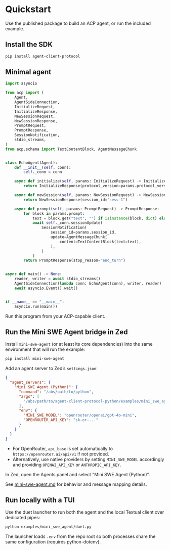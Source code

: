 # Quickstart

Use the published package to build an ACP agent, or run the included example.

## Install the SDK

```bash
pip install agent-client-protocol
```

## Minimal agent

```python
import asyncio

from acp import (
    Agent,
    AgentSideConnection,
    InitializeRequest,
    InitializeResponse,
    NewSessionRequest,
    NewSessionResponse,
    PromptRequest,
    PromptResponse,
    SessionNotification,
    stdio_streams,
)
from acp.schema import TextContentBlock, AgentMessageChunk


class EchoAgent(Agent):
    def __init__(self, conn):
        self._conn = conn

    async def initialize(self, params: InitializeRequest) -> InitializeResponse:
        return InitializeResponse(protocol_version=params.protocol_version)

    async def newSession(self, params: NewSessionRequest) -> NewSessionResponse:
        return NewSessionResponse(session_id="sess-1")

    async def prompt(self, params: PromptRequest) -> PromptResponse:
        for block in params.prompt:
            text = block.get("text", "") if isinstance(block, dict) else getattr(block, "text", "")
            await self._conn.sessionUpdate(
                SessionNotification(
                    session_id=params.session_id,
                    update=AgentMessageChunk(
                        content=TextContentBlock(text=text),
                    ),
                )
            )
        return PromptResponse(stop_reason="end_turn")


async def main() -> None:
    reader, writer = await stdio_streams()
    AgentSideConnection(lambda conn: EchoAgent(conn), writer, reader)
    await asyncio.Event().wait()


if __name__ == "__main__":
    asyncio.run(main())
```

Run this program from your ACP-capable client.

## Run the Mini SWE Agent bridge in Zed

Install `mini-swe-agent` (or at least its core dependencies) into the same environment that will run the example:

```bash
pip install mini-swe-agent
```

Add an agent server to Zed’s `settings.json`:

```json
{
  "agent_servers": {
    "Mini SWE Agent (Python)": {
      "command": "/abs/path/to/python",
      "args": [
        "/abs/path/to/agent-client-protocol-python/examples/mini_swe_agent/agent.py"
      ],
      "env": {
        "MINI_SWE_MODEL": "openrouter/openai/gpt-4o-mini",
        "OPENROUTER_API_KEY": "sk-or-..."
      }
    }
  }
}
```

- For OpenRouter, `api_base` is set automatically to `https://openrouter.ai/api/v1` if not provided.
- Alternatively, use native providers by setting `MINI_SWE_MODEL` accordingly and providing `OPENAI_API_KEY` or `ANTHROPIC_API_KEY`.

In Zed, open the Agents panel and select "Mini SWE Agent (Python)".

See [mini-swe-agent.md](mini-swe-agent.md) for behavior and message mapping details.

## Run locally with a TUI

Use the duet launcher to run both the agent and the local Textual client over dedicated pipes:

```bash
python examples/mini_swe_agent/duet.py
```

The launcher loads `.env` from the repo root so both processes share the same configuration (requires python-dotenv).
